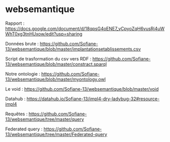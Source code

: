 # websemantique

 Rapport : https://docs.google.com/document/d/18qpsG4oENE7_yCpyoZqH6vusRj4uWWhT0xg3tnHUxow/edit?usp=sharing

Données brute : https://github.com/Sofiane-13/websemantique/blob/master/implantationsetablissements.csv

Script de trasformation du csv vers RDF : https://github.com/Sofiane-13/websemantique/blob/master/constract.sparql

Notre ontologie : https://github.com/Sofiane-13/websemantique/blob/master/myontology.owl

Le void : https://github.com/Sofiane-13/websemantique/blob/master/void

Datahub : https://datahub.io/Sofiane-13/impl4-dry-ladybug-32#resource-impl4

Requêtes : https://github.com/Sofiane-13/websemantique/tree/master/query

Federated query : https://github.com/Sofiane-13/websemantique/tree/master/Federated-query
